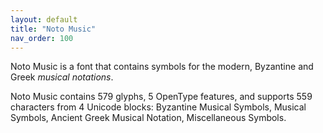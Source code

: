 ```yaml
---
layout: default
title: "Noto Music"
nav_order: 100
---
```

Noto Music is a font that contains symbols for the modern, Byzantine and Greek _musical notations_. 

Noto Music contains 579 glyphs, 5 OpenType features, and supports 559 characters from 4 Unicode blocks: Byzantine Musical Symbols, Musical Symbols, Ancient Greek Musical Notation, Miscellaneous Symbols.

